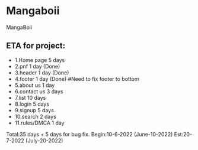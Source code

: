 # Mangaboii
MangaBoii
## ETA for project:
- 1.Home page 5 days
- 2.pnf 1 day (Done)
- 3.header 1 day (Done)
- 4.footer 1 day (Done) #Need to fix footer to bottom
- 5.about us 1 day
- 6.contact us 3 days
- 7.list 10 days
- 8.login 5 days
- 9.signup 5 days
- 10.search 2 days
- 11.rules/DMCA 1 day

Total:35 days + 5 days for bug fix.
Begin:10-6-2022 (June-10-2022)
Est:20-7-2022 (July-20-2022)